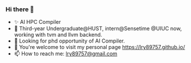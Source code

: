 ### Hi there 👋

<!--
**LRY89757/LRY89757** is a ✨ _special_ ✨ repository because its `README.md` (this file) appears on your GitHub profile.
-->
<!-- Here are some ideas to get you started: -->
- ✨ AI HPC Compiler
- 👯 Third-year Undergraduate@HUST, intern@Sensetime @UIUC now, working with tvm and llvm backend.
- 🔭 Looking for phd opportunity of AI Compiler.
- 🌱 You're welcome to visit my personal page https://lry89757.github.io/
- 📫 How to reach me: lry89757@gmail.com
<!-- - 🔭 Looking for chances of **Summer research experience in US or Singpore onsite, about DL Compiler**. I can cover the expenses myself, but any assistance in the form of a fund would be greatly appreciated. -->

<!-- - ✨ I'm a third-year undergraduate student(CS) at Huazhong University of Science and Technology. -->
<!-- - 🔭 I’m currently working on HUST.DIAN.AI(Leader), AIpi(bailan), [Heptagonhust](https://github.com/heptagonhust)(Learning HPC). -->
<!-- - 🌱 I’m currently learning Cuda, C++, AI Compiler(TVM,MLIR etc) and Adversarial Attack(Backdoor Learning) about Transformer. -->
<!-- - 👯 I’m collaborating on AI with [Yibin Wang](https://github.com/flyleeee), **A Dalao**!. -->
<!-- - 🤔 I’m looking for help with Transformer, HPC, TVM, MLIR. -->
<!-- - 💬 Ask me about AI -->

<!-- - 😄 Pronouns: ... -->
<!-- - ⚡ Fun fact: ... -->

<!-- [![Anurag's github stats](https://github-readme-stats.vercel.app/api?username=LRY89757)](https://github.com/anuraghazra/github-readme-stats) -->

<!-- 📕 &nbsp;**Latest Blog Posts**(Long time no update...) -->
<!-- BLOG-POST-LIST:START -->
<!-- - [mmdet && project of fenghuo](https://lry89757.github.io/2021/11/09/mmdet-project-of-fenghuo/)
- [Code Trace of MMDETECTION](https://lry89757.github.io/2021/10/16/code-trace-of-mmdetection/)
- [Road Crack of exploration](https://lry89757.github.io/2021/10/04/lu-mian-lie-feng-shu-ju-ji-diao-yan/)
- [Self Attention Is All My Need](https://lry89757.github.io/2021/10/13/self-attention-is-all-my-need/) -->
<!-- - [God Mode in browsers: document.designMode = "on"](https://dev.to/gautamkrishnar/god-mode-in-browsers-document-designmode-on-2pmo) -->
<!-- BLOG-POST-LIST:END -->

<!-- My idea coding state： -->
<!-- ![image](https://user-images.githubusercontent.com/77330637/171345862-d7393b9a-e2b2-4c85-bd42-13389626d384.png) -->
<!-- ![image](https://user-images.githubusercontent.com/77330637/163973410-badc6966-d278-4323-9a53-8cd451b1017b.png) -->
<!-- ![image](https://user-images.githubusercontent.com/77330637/165716037-78784376-54b6-4681-84c5-c904dbb9b88a.png) -->
<!-- ![image](https://user-images.githubusercontent.com/77330637/164719279-7764430c-7894-4e6e-bd99-542a1ceb7f5c.png) -->
<!-- ![image](https://user-images.githubusercontent.com/77330637/164245602-1648badd-82c5-4075-9b56-e67e85489e32.png) -->
<!-- ![image](https://user-images.githubusercontent.com/77330637/166138717-47ac30df-b368-4547-a76b-be00ff622f3e.png) -->
<!-- ![image](https://user-images.githubusercontent.com/77330637/164354052-af7a67b2-1f2f-455e-a643-5b21b17a40e0.png) -->
<!-- ![image](https://user-images.githubusercontent.com/77330637/172780354-3858ffca-c3b5-4966-ba8e-4647b4e9d00b.png) -->
<!-- <img width="1010" alt="image" src="https://user-images.githubusercontent.com/77330637/165522213-55701801-69f1-43c6-a412-e0578feeb5d4.png"> -->
<!-- ![image](https://user-images.githubusercontent.com/77330637/190435247-be097629-fed1-4fb2-b77e-12a836650b0f.png) -->

<!-- ![image](https://user-images.githubusercontent.com/77330637/190435679-b30ff26e-4432-4026-8805-ba1dd9c0a07b.png) -->

<!-- ![image](https://user-images.githubusercontent.com/77330637/190435768-b896856e-20ab-4103-82b0-7a9dc74a6ad3.png) -->

<!-- ![image](https://user-images.githubusercontent.com/77330637/190435913-4e58e20a-e078-4285-924d-e36dcd87ecbf.png) -->

<!-- ![image](https://user-images.githubusercontent.com/77330637/190439162-878d0e2e-46c6-4fbd-91bd-2bf6f3d31d33.png) -->

<!-- ![image](https://user-images.githubusercontent.com/77330637/190843806-c1e7e50f-18a8-487d-9f4e-6a0dbb72aaf6.png) -->

<!-- ![image](https://user-images.githubusercontent.com/77330637/190861860-cb380358-02b2-412d-9314-2bd53e04c249.png) -->

<!-- ![image](https://user-images.githubusercontent.com/77330637/191393371-acc41f66-3bd5-46e5-9aae-d6503151b13f.png) -->

<!-- ![2023-05-27-16-27-30-image](https://github.com/LRY89757/LRY89757/assets/77330637/8c2347fb-d592-48a2-aab5-c872c86cd887) -->
<!-- ![2023-05-27-16-46-32-image](https://github.com/LRY89757/LRY89757/assets/77330637/4745ab1c-0c16-4bd6-b0ab-3fe3c0db5537) -->
<!-- ![2023-05-31-15-14-33-image](https://github.com/LRY89757/LRY89757/assets/77330637/9be80da2-aedb-4d3b-950a-3ef4eb84df4c) -->
<!-- ![2023-05-27-21-19-13-image](https://github.com/LRY89757/LRY89757/assets/77330637/12777a12-1202-4118-ace4-94c1b2db1aa3) -->
<!-- ![2023-05-27-18-14-53-image](https://github.com/LRY89757/LRY89757/assets/77330637/df6f5f61-3e44-4800-b1f0-e832d4a4ca96) -->
<!-- ![2023-05-27-22-34-54-image](https://github.com/LRY89757/LRY89757/assets/77330637/830af65f-d945-4685-a812-a0da1607db56) -->
<!-- ![2023-05-28-17-27-58-image](https://github.com/LRY89757/LRY89757/assets/77330637/2f34e511-cfcd-44e3-9e76-725b72dfa839) -->
<!-- <img width="1145" alt="CoefficientsBroadcasting" src="https://github.com/LRY89757/LRY89757/assets/77330637/d17af0f0-e562-4296-b694-0e47e8a3822a"> -->



<!-- ![image](https://user-images.githubusercontent.com/77330637/191886080-7fcd7310-0dce-4698-b2db-2792f9fd7465.png) -->

<!-- ![07c8748bef6904a4e02afd8e852cf11](https://user-images.githubusercontent.com/77330637/195068001-54813a34-b64f-4036-946b-1020c3b274a6.jpg) -->

<!-- ![%3B 0KEQ@0(~FM9E4 6GZ)I](https://user-images.githubusercontent.com/77330637/197226440-ae9f6cdd-9530-41f3-8f42-6fbaeae91d37.png) -->

<!-- ![4}@OG5 TVO)75$3X5SWWZUS](https://user-images.githubusercontent.com/77330637/197226656-38c5b997-265c-494a-b55b-5374de7851f3.png) -->

<!--ncnn新版本发布，亮点自寻QAQ👏：![image](https://user-images.githubusercontent.com/77330637/176847154-83e7f727-c406-4f81-aaee-6a049edd0f76.png)-->
<!-- ![image](https://github.com/LRY89757/LRY89757/assets/77330637/e2f5b364-cae2-4317-a5c3-3e2deaf1acda) -->

<!-- ![image](https://github.com/LRY89757/LRY89757/assets/77330637/30d5b91a-e0dd-4435-bf9c-56fcf8c6003f) -->

<!-- ![image](https://github.com/LRY89757/LRY89757/assets/77330637/5e423a64-cdb9-48a3-8539-dd8c2c1a54f6) -->

<!-- ![image](https://github.com/LRY89757/LRY89757/assets/77330637/c4b45b48-e7c3-4861-97c8-7ec9902e449d) -->

<!-- ![image](https://github.com/LRY89757/LRY89757/assets/77330637/7a8fd063-9450-4219-9e06-c43d306d3222) -->

<!-- ![image](https://github.com/LRY89757/LRY89757/assets/77330637/0b3fdc04-3e68-41d5-a3fd-8c3444aa1678) -->
<!-- ![image](https://github.com/LRY89757/LRY89757/assets/77330637/9f591f3e-0eee-496b-acc7-1bd76df50e4b) -->
<!-- ![image](https://github.com/LRY89757/LRY89757/assets/77330637/2ddd7cfd-6aef-4194-bcc2-c43cbfaf89dd) -->


<!-- ![image](https://github.com/LRY89757/LRY89757/assets/77330637/27d00f78-7678-470a-9c37-ce50257f4bcb) -->


<!-- ![image](https://github.com/LRY89757/LRY89757/assets/77330637/b268c0d7-a5ee-473f-9239-a1268442672d) -->

<!-- ![image](https://github.com/LRY89757/LRY89757/assets/77330637/e33143f9-12a7-4f0f-895e-e89bbe9197c2) -->
<!-- ![image](https://github.com/LRY89757/LRY89757/assets/77330637/82983587-20e6-441e-a321-f3733c14a164) -->
<!-- ![image](https://github.com/LRY89757/LRY89757/assets/77330637/aa969bf7-bc0e-4b65-8007-08398c6d292d) -->
<!-- ![image](https://github.com/LRY89757/LRY89757/assets/77330637/7ce7e216-6338-48c0-b085-d679b8b219f7) -->

<!-- ![image](https://github.com/LRY89757/LRY89757/assets/77330637/6879c78c-fc69-4627-8dc9-8400e035c43f) -->
<!-- ![image](https://github.com/LRY89757/LRY89757/assets/77330637/800aee13-216e-44d4-bca5-626982ee95e6) -->

<!-- ![image](https://github.com/LRY89757/LRY89757/assets/77330637/e25194be-e156-4b1a-a7c4-0d2ced9f4263) -->

<!-- ![image](https://github.com/LRY89757/LRY89757/assets/77330637/73f4957f-ef73-4eca-9e07-a3bb88ed277e) -->

<!-- ![image](https://github.com/LRY89757/LRY89757/assets/77330637/2c267fd5-0296-4a67-ab6f-46a4a38d60c5) -->

<!-- ![image](https://github.com/LRY89757/LRY89757/assets/77330637/04cd80a8-1e9e-4c68-bb7b-f77fc4ea29d2) -->

<!-- ![image](https://github.com/LRY89757/LRY89757/assets/77330637/e51d3f20-208e-46ad-b56a-fb692eb27f43) -->

<!-- ![image](https://github.com/LRY89757/LRY89757/assets/77330637/a7f94ce8-6e05-454e-ba72-8c207c327061) -->

<!--START_SECTION:waka-->

<!--END_SECTION:waka-->

